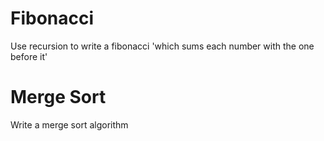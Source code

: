 # Fibonacci

Use recursion to write a fibonacci 'which sums each number with the one before it'

# Merge Sort

Write a merge sort algorithm